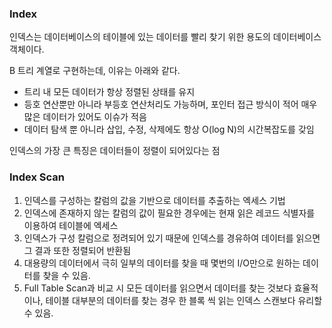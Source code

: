 ### Index 

인덱스는 데이터베이스의 테이블에 있는 데이터를 빨리 찾기 위한 용도의 데이터베이스 객체이다.

B 트리 계열로 구현하는데, 이유는 아래와 같다.
 - 트리 내 모든 데이터가 항상 정렬된 상태를 유지
 - 등호 연산뿐만 아니라 부등호 연산처리도 가능하며, 포인터 접근 방식이 적어 매우 많은 데이터가 있어도 이슈가 적음
 - 데이터 탐색 뿐 아니라 삽입, 수정, 삭제에도 항상 O(log N)의 시간복잡도를 갖임

인덱스의 가장 큰 특징은 데이터들이 정렬이 되어있다는 점

### Index Scan

1) 인덱스를 구성하는 칼럼의 값을 기반으로 데이터를 추출하는 엑세스 기법
2) 인덱스에 존재하지 않는 칼럼의 값이 필요한 경우에는 현재 읽은 레코드 식별자를 이용하여 테이블에 엑세스
3) 인덱스가 구성 칼럼으로 정려되어 있기 때문에 인덱스를 경유하여 데이터를 읽으면 그 결과 또한 정렬되어 반환됨
4) 대용량의 데이터에서 극히 일부의 데이터를 찾을 때 몇번의 I/O만으로 원하는 데이터를 찾을 수 있음.
5) Full Table Scan과 비교 시 모든 데이터를 읽으면서 데이터를 찾는 것보다 효율적이나, 테이블 대부분의 데이터를 찾는 경우 한 블록 씩 읽는 인덱스 스캔보다 유리할 수 있음.
